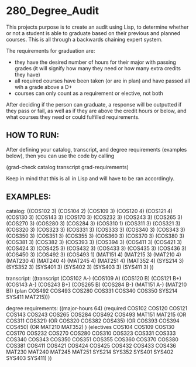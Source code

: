 # 280_Degree_Audit

This projects purpose is to create an audit using Lisp, to determine whether or not a student is able to graduate based on their previous and planned courses.
This is all through a backwards chaining expert system.  

The requirements for graduation are:
- they have the desired number of hours for their major with passing grades (it will signify how many they need or how many extra credits they have)
- all required courses have been taken (or are in plan) and have passed all wih a grade above a D+
- courses can only count as a requirement or elective, not both

After deciding if the person can graduate, a response will be outputted if they pass or fail, as well as if they are above the credit hours or below, and what courses they need or could fulfilled requirements. 


## HOW TO RUN:
After defining your catalog, transcript, and degree requirements (examples below), then you can use the code by calling 

(grad-check catalog transcript grad-requirements)

Keep in mind that this is all in Lisp and will have to be ran accordingly.


## EXAMPLES:

catalog:
 ((COS102 3) (COS104 2) (COS109 3) (COS120 4) (COS121 4) (COS130 3) (COS143 3) (COS170 3)
 (COS232 3) (COS243 3) (COS265 3) (COS270 3) (COS280 3) (COS284 3)
 (COS310 1) (COS311 3) (COS321 3) (COS320 3) (COS323 3) (COS331 3) (COS333 3) (COS340 3) (COS343 3)
 (COS350 3) (COS351 3) (COS355 3) (COS360 3) (COS370 3) (COS380 3) (COS381 3) (COS382 3) (COS393 3) (COS394 3)
 (COS411 3) (COS421 3) (COS424 3) (COS425 3) (COS432 3) (COS433 3) (COS435 3) (COS436 3)
 (COS450 3) (COS492 3) (COS493 1)
 (MAT151 4) (MAT215 3) (MAT210 4) (MAT230 4) (MAT240 4) (MAT245 4) (MAT251 4) (MAT352 4)
 (SYS214 3) (SYS352 3) (SYS401 3) (SYS402 3) (SYS403 3) (SYS411 3) ))
 
 transcript:
 ((transcript 
 (COS102 A-) (COS109 A) (COS120 B) (COS121 B+) (COS143 A-) (COS243 B+) (COS265 B) (COS284 B-) (MAT151 A-) (MAT210 B))
 (plan COS492 COS493 COS280 COS331 COS340 COS350 SYS214 SYS411 MAT215)))
 
 degree requirements:
 ((major-hours 64)
 (required COS102 COS120 COS121 COS143 COS243 COS265 COS284 COS492 COS493 MAT151 MAT215
           (OR COS311 COS321)
           (OR COS320 COS382 COS435)
           (OR COS393 COS394 COS450)
           (OR MAT210 MAT352) )
 (electives COS104 COS109 COS130 COS170 
            COS232 COS270 COS280 
            COS310 COS323 COS331 COS333 COS340 COS343 COS350 
            COS351 COS355 COS360 COS370 COS380 COS381
            COS411 COS421 COS424 COS425 COS432 COS433 COS436
            MAT230 MAT240 MAT245 MAT251
            SYS214 SYS352 SYS401 SYS402 SYS403 SYS411) ))
